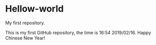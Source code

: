 # Hellow-world
My first repository.

This is my first GitHub repository, the time is 16:54 2019/02/16. Happy Chinese New Year!
